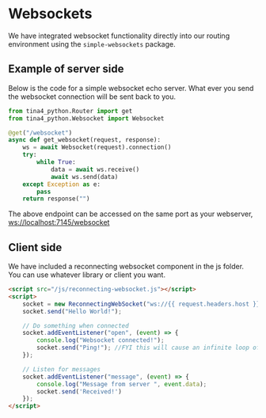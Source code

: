 # Websockets

We have integrated websocket functionality directly into our routing environment using the `simple-websockets` package.

## Example of server side

Below is the code for a simple websocket echo server. What ever you send the websocket connection will be sent back to you.

```python
from tina4_python.Router import get
from tina4_python.Websocket import Websocket

@get("/websocket")
async def get_websocket(request, response):
    ws = await Websocket(request).connection()
    try:
        while True:
            data = await ws.receive()
            await ws.send(data)
    except Exception as e:
        pass
    return response("")
```

The above endpoint can be accessed on the same port as your webserver, [ws://localhost:7145/websocket](ws://localhost:7145/websocket)

## Client side

We have included a reconnecting websocket component in the js folder. You can use whatever library or client you want.

```html
<script src="/js/reconnecting-websocket.js"></script>
<script>
    socket = new ReconnectingWebSocket("ws://{{ request.headers.host }}/websocket");
    socket.send("Hello World!");

    // Do something when connected
    socket.addEventListener("open", (event) => {
        console.log("Websocket connected!");
        socket.send("Ping!"); //FYI this will cause an infinite loop of communication because the listener will respond!
    });

    // Listen for messages
    socket.addEventListener("message", (event) => {
        console.log("Message from server ", event.data);
        socket.send('Received!')
    });
</script>

```
